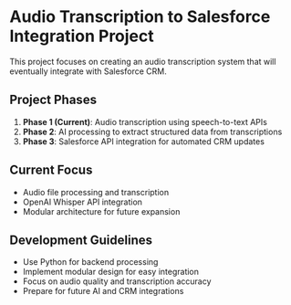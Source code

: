 # Audio Transcription to Salesforce Integration Project

This project focuses on creating an audio transcription system that will eventually integrate with Salesforce CRM.

## Project Phases
1. **Phase 1 (Current)**: Audio transcription using speech-to-text APIs
2. **Phase 2**: AI processing to extract structured data from transcriptions
3. **Phase 3**: Salesforce API integration for automated CRM updates

## Current Focus
- Audio file processing and transcription
- OpenAI Whisper API integration
- Modular architecture for future expansion

## Development Guidelines
- Use Python for backend processing
- Implement modular design for easy integration
- Focus on audio quality and transcription accuracy
- Prepare for future AI and CRM integrations